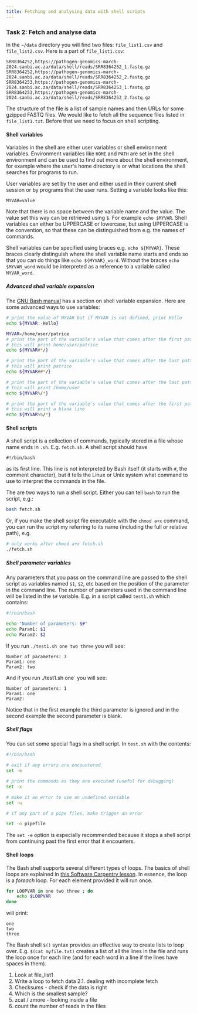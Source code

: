 ```yaml
---
title: Fetching and analysing data with shell scripts
---
```


### Task 2: Fetch and analyse data

In the `~/data` directory you will find two files: `file_list1.csv` and `file_list2.csv`. Here is a part of 
`file_list1.csv`:

```
SRR8364252,https://pathogen-genomics-march-2024.sanbi.ac.za/data/shell/reads/SRR8364252_1.fastq.gz
SRR8364252,https://pathogen-genomics-march-2024.sanbi.ac.za/data/shell/reads/SRR8364252_2.fastq.gz
SRR8364253,https://pathogen-genomics-march-2024.sanbi.ac.za/data/shell/reads/SRR8364253_1.fastq.gz
SRR8364253,https://pathogen-genomics-march-2024.sanbi.ac.za/data/shell/reads/SRR8364253_2.fastq.gz
```

The structure of the file is a list of sample names and then URLs for some gzipped FASTQ files. We would like to
fetch all the sequence files listed in `file_list1.txt`. Before that we need to focus on shell scripting.

#### Shell variables

Variables in the shell are either user variables or shell environment variables. Environment variables like
`HOME` and `PATH` are set in the shell environment and can be used to find out more about the shell environment,
for example where the user's home directory is or what locations the shell searches for programs to run.

User variables are set by the user and either used in their current shell session or by programs that the
user runs. Setting a variable looks like this:

```
MYVAR=value
```

Note that there is no space between the variable name and the value. The value set this way can be retrieved
using `$`. For example `echo $MYVAR`. Shell variables can either be UPPERCASE or lowercase, but using UPPERCASE is the
convention, so that these can be distinguished from e.g. the names of commands.

Shell variables can be specified using braces e.g. `echo ${MYVAR}`. These braces clearly distinguish where the shell
variable name starts and ends so that you can do things like `echo ${MYVAR}_word`. Without the braces `echo $MYVAR_word` would
be interpreted as a reference to a variable called `MYVAR_word`.

##### Advanced shell variable expansion

The [GNU Bash manual](https://www.gnu.org/software/bash/manual/html_node/Shell-Parameter-Expansion.html) has a section on shell
variable expansion. Here are some advanced ways to use variables:

```bash
# print the value of MYVAR but if MYVAR is not defined, print Hello
echo ${MYVAR:-Hello}

MYVAR=/home/user/patrice
# print the part of the variable's value that comes after the first pattern match:
# this will print home/user/patrice
echo ${MYVAR#*/}

# print the part of the variable's value that comes after the last pattern match
# this will print patrice
echo ${MYVAR##*/}

# print the part of the variable's value that comes after the last pattern match
# this will print /home/user
echo ${MYVAR%/*}

# print the part of the variable's value that comes after the first pattern match
# this will print a blank line
echo ${MYVAR%%/*}
```

#### Shell scripts

A shell script is a collection of commands, typically stored in a file whose name ends in `.sh`. E.g. `fetch.sh`. A shell script
should have

`#!/bin/bash`

as its first line. This line is not interpreted by Bash itself (it starts with `#`, the comment character), but it tells the Linux or Unix
system what command to use to interpret the commands in the file.

The are two ways to run a shell script. Either you can tell `bash` to run the script, e.g.:

```bash
bash fetch.sh
```

Or, if you make the shell script file executable with the `chmod a+x` command, you can run the script my referring to its name (including the 
full or relative path), e.g.

```bash
# only works after chmod a+x fetch.sh
./fetch.sh
```

##### Shell parameter variables

Any parameters that you pass on the command line are passed to the shell script as variables named `$1`, `$2`, etc based on the position of the parameter
in the command line. The number of parameters used in the command line will be listed in the `$#` variable. E.g. in a script called `test1.sh` which
contains:

```bash
#!/bin/bash

echo "Number of parameters: $#"
echo Param1: $1
echo Param2: $2
```

If you run `./test1.sh one two three` you will see:

```
Number of parameters: 3
Param1: one
Param2: two
```

And if you run ./test1.sh one` you will see:

```
Number of parameters: 1
Param1: one
Param2:
```

Notice that in the first example the third parameter is ignored and in the second example the second parameter is blank.

##### Shell flags

You can set some special flags in a shell script. In `test.sh` with the contents:

```bash
#!/bin/bash

# exit if any errors are encountered
set -e

# print the commands as they are executed (useful for debugging)
set -x

# make it an error to use an undefined variable
set -u

# if any part of a pipe files, make trigger an error

set -o pipefile
```

The `set -e` option is especially recommended because it stops a shell script from continuing past the first error that it encounters.

#### Shell loops

The Bash shell supports several different types of loops. The basics of shell loops are explained in
[this Software Carpentry lesson](https://swcarpentry.github.io/shell-novice/05-loop.html). In essence, the loop is
a _foreach_ loop. For each element provided it will run once.

```bash
for LOOPVAR in one two three ; do
    echo $LOOPVAR
done
```

will print:

```
one
two
three
```

The Bash shell `$()` syntax provides an effective way to create lists to loop over. E.g. `$(cat myfile.txt)` creates a list of all the
lines in the file and runs the loop once for each line (and for each word in a line if the lines have spaces in them).




1. Look at file_list1
2. Write a loop to fetch data
  2.1. dealing with incomplete fetch
3. Checksums - check if the data is right
4. Which is the smallest sample?
5. zcat / zmore - looking inside a file
6. count the number of reads in the files